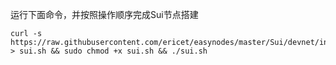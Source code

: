 运行下面命令，并按照操作顺序完成Sui节点搭建

~~~
curl -s https://raw.githubusercontent.com/ericet/easynodes/master/Sui/devnet/install.sh > sui.sh && sudo chmod +x sui.sh && ./sui.sh
~~~
